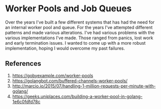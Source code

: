 # Worker Pools and Job Queues

Over the years I've built a few different systems that has had the need for an internal worker pool and queue. For the years I've attempted different patterns and made various alterations. I've had various problems with the various implementations I've made. Those ranged from panics, lost work and early termination issues. I wanted to come up with a more robust implementation, hoping I would overcome my past failures. 

## References

1. https://gobyexample.com/worker-pools
2. https://golangbot.com/buffered-channels-worker-pools/
3. http://marcio.io/2015/07/handling-1-million-requests-per-minute-with-golang/
4. https://geeks.uniplaces.com/building-a-worker-pool-in-golang-1e6c0fdfd78c